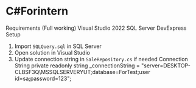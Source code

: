# C#Forintern

Requirements (Full working)
Visual Studio 2022
SQL Server
DevExpress
Setup
1. Import `SQLQuery.sql` in SQL Server
2. Open solution in Visual Studio
3. Update connection string in `SaleRepository.cs` if needed
Connection String
private readonly string _connectionString = "server=DESKTOP-CLBSF3Q\\MSSQLSERVERYUT;database=ForTest;user id=sa;password=123";
